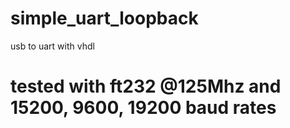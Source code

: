 # simple_uart_loopback
usb to uart with vhdl


# tested with ft232 @125Mhz and 15200, 9600, 19200 baud rates 


